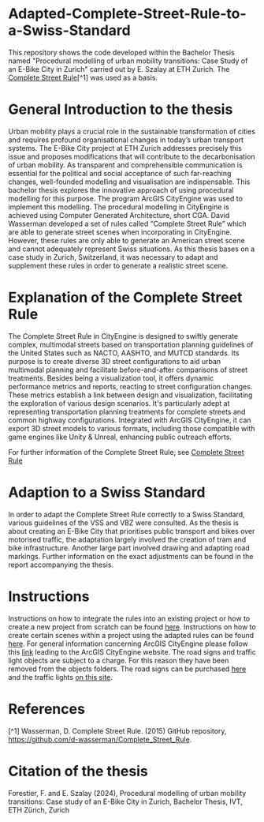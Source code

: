 # Adapted-Complete-Street-Rule-to-a-Swiss-Standard
This repository shows the code developed within the Bachelor Thesis named "Procedural modelling of urban mobility transitions: Case Study of an E-Bike City in Zurich" carried out by E. Szalay at ETH Zurich. The [Complete Street Rule](https://github.com/d-wasserman/Complete_Street_Rule)[^1] was used as a basis.

# General Introduction to the thesis 
Urban mobility plays a crucial role in the sustainable transformation of cities and requires profound organisational changes in today’s urban transport systems. The E-Bike City project at ETH Zurich addresses precisely this issue and proposes modifications that will contribute to the decarbonisation of urban mobility. As transparent and comprehensible communication is essential for the political and social acceptance of such far-reaching changes, well-founded modelling and visualisation are indispensable. This bachelor thesis explores the innovative approach of using procedural modelling for this purpose. The program ArcGIS CityEngine was used to implement this modelling. The procedural modelling in CityEngine is achieved using Computer Generated Architecture, short CGA. David Wasserman developed a set of rules called “Complete Street Rule” which are able to generate street scenes when incorporating in CityEngine. However, these rules are only able to generate an American street scene and cannot adequately represent Swiss situations. As this thesis bases on a case study in Zurich, Switzerland, it was necessary to adapt and supplement these rules in order to generate a realistic street scene.

# Explanation of the Complete Street Rule
The Complete Street Rule in CityEngine is designed to swiftly generate complex, multimodal streets based on transportation planning guidelines of the United States such as NACTO, AASHTO, and MUTCD standards. Its purpose is to create diverse 3D street configurations to aid urban multimodal planning and facilitate before-and-after comparisons of street treatments. Besides being a visualization tool, it offers dynamic performance metrics and reports, reacting to street configuration changes. These metrics establish a link between design and visualization, facilitating the exploration of various design scenarios. It's particularly adept at representing transportation planning treatments for complete streets and common highway configurations. Integrated with ArcGIS CityEngine, it can export 3D street models to various formats, including those compatible with game engines like Unity & Unreal, enhancing public outreach efforts. 

For further information of the Complete Street Rule, see [Complete Street Rule](https://github.com/d-wasserman/Complete_Street_Rule)

# Adaption to a Swiss Standard
In order to adapt the Complete Street Rule correctly to a Swiss Standard, various guidelines of the VSS and VBZ were consulted. As the thesis is about creating an E-Bike City that prioritises public transport and bikes over motorised traffic, the adaptation largely involved the creation of tram and bike infrastructure. Another large part involved drawing and adapting road markings. Further information on the exact adjustments can be found in the report accompanying the thesis.

# Instructions
Instructions on how to integrate the rules into an existing project or how to create a new project from scratch can be found [here](Instructions.md). Instructions on how to create certain scenes within a project using the adapted rules can be found [here](Scene_Instructions.md). For general information concerning ArcGIS CityEngine please follow this [link](https://doc.arcgis.com/en/cityengine/latest/help/cityengine-help-intro.htm) leading to the ArcGIS CityEngine website. The road signs and traffic light objects are subject to a charge. For this reason they have been removed from the objects folders. The road signs can be purchased [here](https://www.unrealengine.com/marketplace/en-US/product/european-collection-swiss-traffic-signs-vol-1?sessionInvalidated=true) and the traffic lights [on this site](https://www.unrealengine.com/marketplace/en-US/product/smart-traffic-light).

# References
[^1] Wasserman, D. Complete Street Rule. (2015) GitHub repository, https://github.com/d-wasserman/Complete_Street_Rule.
# Citation of the thesis
Forestier, F. and E. Szalay (2024), Procedural modelling of urban mobility transitions: Case study of an E-Bike City in Zurich, Bachelor Thesis, IVT, ETH Zürich, Zurich

